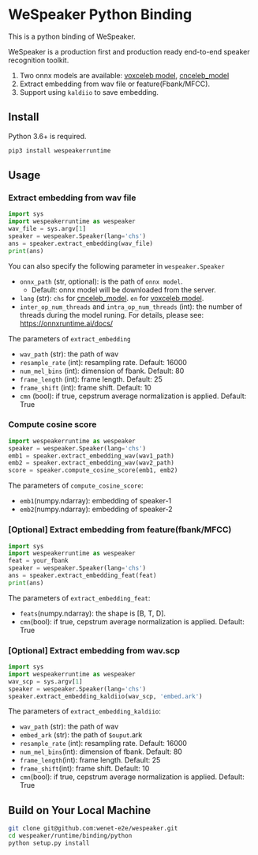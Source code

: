 # WeSpeaker Python Binding

This is a python binding of WeSpeaker.

WeSpeaker is a production first and production ready end-to-end speaker recognition toolkit.

1. Two onnx models are available: [voxceleb model](https://wespeaker-1256283475.cos.ap-shanghai.myqcloud.com/models/voxceleb/voxceleb_resnet34_LM.onnx), [cnceleb_model](https://wespeaker-1256283475.cos.ap-shanghai.myqcloud.com/models/cnceleb/cnceleb_resnet34_LM.onnx)
2. Extract embedding from wav file or feature(Fbank/MFCC).
3. Support using `kaldiio` to save embedding.

## Install

Python 3.6+ is required.

``` sh
pip3 install wespeakerruntime
```

## Usage

### Extract embedding from wav file

``` python
import sys
import wespeakerruntime as wespeaker
wav_file = sys.argv[1]
speaker = wespeaker.Speaker(lang='chs')
ans = speaker.extract_embedding(wav_file)
print(ans)
```

You can also specify the following parameter in `wespeaker.Speaker`

- `onnx_path` (str, optional): is the path of `onnx model`.
  - Default: onnx model will be downloaded from the server.
- `lang` (str): `chs` for [cnceleb_model](https://wespeaker-1256283475.cos.ap-shanghai.myqcloud.com/models/cnceleb/cnceleb_resnet34_LM.onnx). `en` for [voxceleb model](https://wespeaker-1256283475.cos.ap-shanghai.myqcloud.com/models/voxceleb/voxceleb_resnet34_LM.onnx).
- `inter_op_num_threads` and `intra_op_num_threads` (int): the number of threads during the model runing. For details, please see: https://onnxruntime.ai/docs/

The parameters of `extract_embedding`
- `wav_path` (str): the path of wav
- `resample_rate` (int): resampling rate. Default: 16000
- `num_mel_bins` (int): dimension of fbank. Default: 80
- `frame_length` (int): frame length. Default: 25
- `frame_shift` (int): frame shift. Default: 10
- `cmn` (bool): if true, cepstrum average normalization is applied. Default: True

### Compute cosine score

```python
import wespeakerruntime as wespeaker
speaker = wespeaker.Speaker(lang='chs')
emb1 = speaker.extract_embedding_wav(wav1_path)
emb2 = speaker.extract_embedding_wav(wav2_path)
score = speaker.compute_cosine_score(emb1, emb2)
```
The parameters of `compute_cosine_score`:
- `emb1`(numpy.ndarray): embedding of speaker-1
- `emb2`(numpy.ndarray): embedding of speaker-2

### [Optional] Extract embedding from feature(fbank/MFCC)

``` python
import sys
import wespeakerruntime as wespeaker
feat = your_fbank
speaker = wespeaker.Speaker(lang='chs')
ans = speaker.extract_embedding_feat(feat)
print(ans)
```

The parameters of `extract_embedding_feat`:
- `feats`(numpy.ndarray): the shape is [B, T, D].
- `cmn`(bool): if true, cepstrum average normalization is applied. Default: True

### [Optional] Extract embedding from wav.scp

``` python
import sys
import wespeakerruntime as wespeaker
wav_scp = sys.argv[1]
speaker = wespeaker.Speaker(lang='chs')
speaker.extract_embedding_kaldiio(wav_scp, 'embed.ark')
```

The parameters of `extract_embedding_kaldiio`:
- `wav_path` (str): the path of wav
- `embed_ark` (str): the path of `$ouput`.ark
- `resample_rate` (int): resampling rate. Default: 16000
- `num_mel_bins`(int): dimension of fbank. Default: 80
- `frame_length`(int): frame length. Default: 25
- `frame_shift`(int): frame shift. Default: 10
- `cmn`(bool): if true, cepstrum average normalization is applied. Default: True

## Build on Your Local Machine

``` sh
git clone git@github.com:wenet-e2e/wespeaker.git
cd wespeaker/runtime/binding/python
python setup.py install
```